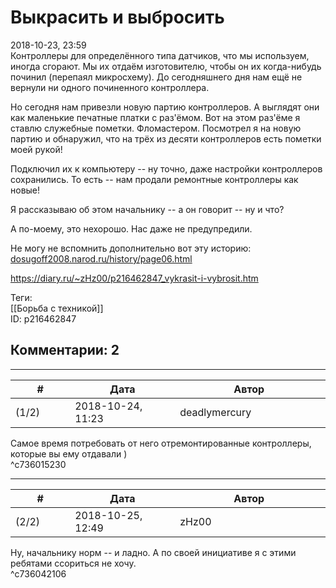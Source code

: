 Выкрасить и выбросить
=====================

  
2018-10-23, 23:59  
 Контроллеры для определённого типа датчиков, что мы используем, иногда сгорают. Мы их отдаём изготовителю, чтобы он их когда-нибудь починил (перепаял микросхему). До сегодняшнего дня нам ещё не вернули ни одного починенного контроллера.   
   
 Но сегодня нам привезли новую партию контроллеров. А выглядят они как маленькие печатные платки с раз'ёмом. Вот на этом раз'ёме я ставлю служебные пометки. Фломастером. Посмотрел я на новую партию и обнаружил, что на трёх из десяти контроллеров есть пометки моей рукой!   
   
 Подключил их к компьютеру -- ну точно, даже настройки контроллеров сохранились. То есть -- нам продали ремонтные контроллеры как новые!   
   
 Я рассказываю об этом начальнику -- а он говорит -- ну и что?   
   
 А по-моему, это нехорошо. Нас даже не предупредили.   
   
 Не могу не вспомнить дополнительно вот эту историю:   
  [dosugoff2008.narod.ru/history/page06.html](http://dosugoff2008.narod.ru/history/page06.html)    
  
<https://diary.ru/~zHz00/p216462847_vykrasit-i-vybrosit.htm>  
  
Теги:  
[[Борьба с техникой]]  
ID: p216462847  


Комментарии: 2
--------------

  


---



|         #         |              Дата              |                     Автор                     |           ID           |
| --- | --- | --- | --- |
| (1/2) | 2018-10-24, 11:23 | deadlymercury | c736015230 |

  
 Самое время потребовать от него отремонтированные контроллеры, которые вы ему отдавали )   
 ^c736015230

---



|         #         |              Дата              |                     Автор                     |           ID           |
| --- | --- | --- | --- |
| (2/2) | 2018-10-25, 12:49 | zHz00 | c736042106 |

  
 Ну, начальнику норм -- и ладно. А по своей инициативе я с этими ребятами ссориться не хочу.   
 ^c736042106